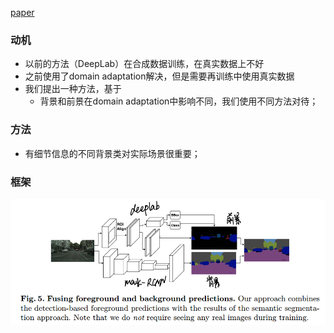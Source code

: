 [paper](paper/2018-Effective%20Use%20of%20Synthetic%20Data%20for%20Urban%20Scene%20Semantic%20Segmentation.pdf)

### 动机

* 以前的方法（DeepLab）在合成数据训练，在真实数据上不好
* 之前使用了domain adaptation解决，但是需要再训练中使用真实数据
* 我们提出一种方法，基于
  * 背景和前景在domain adaptation中影响不同，我们使用不同方法对待；

### 方法

* 有细节信息的不同背景类对实际场景很重要；

### 框架

![1544322558516](readme/Effective_Use_of_Synthetic_Data_for_Urba_Scene_Semantic_Segmentation_框架.png)